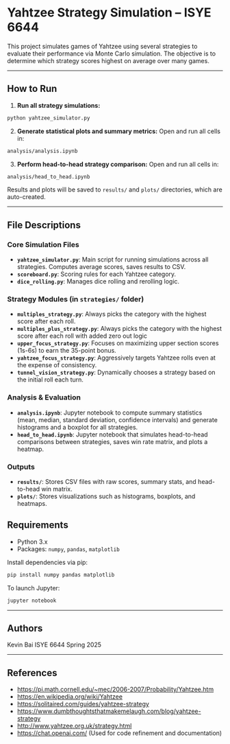 # Yahtzee Strategy Simulation – ISYE 6644

This project simulates games of Yahtzee using several strategies to evaluate their performance via Monte Carlo simulation. The objective is to determine which strategy scores highest on average over many games.

---

## How to Run

1. **Run all strategy simulations:**
```bash
python yahtzee_simulator.py
```

2. **Generate statistical plots and summary metrics:** Open and run all cells in:
```bash
analysis/analysis.ipynb
```

3. **Perform head-to-head strategy comparison:** Open and run all cells in: 
```bash
analysis/head_to_head.ipynb
```

Results and plots will be saved to `results/` and `plots/` directories, which are auto-created.

---

## File Descriptions

### Core Simulation Files
- **`yahtzee_simulator.py`**: Main script for running simulations across all strategies. Computes average scores, saves results to CSV.
- **`scoreboard.py`**: Scoring rules for each Yahtzee category.
- **`dice_rolling.py`**: Manages dice rolling and rerolling logic.

### Strategy Modules (in `strategies/` folder)
- **`multiples_strategy.py`**: Always picks the category with the highest score after each roll.
- **`multiples_plus_strategy.py`**: Always picks the category with the highest score after each roll with added zero out logic
- **`upper_focus_strategy.py`**: Focuses on maximizing upper section scores (1s-6s) to earn the 35-point bonus.
- **`yahtzee_focus_strategy.py`**: Aggressively targets Yahtzee rolls even at the expense of consistency.
- **`tunnel_vision_strategy.py`**: Dynamically chooses a strategy based on the initial roll each turn.

### Analysis & Evaluation
- **`analysis.ipynb`**: Jupyter notebook to compute summary statistics (mean, median, standard deviation, confidence intervals) and generate histograms and a boxplot for all strategies.
- **`head_to_head.ipynb`**: Jupyter notebook that simulates head-to-head comparisons between strategies, saves win rate matrix, and plots a heatmap.

### Outputs
- **`results/`**: Stores CSV files with raw scores, summary stats, and head-to-head win matrix.
- **`plots/`**: Stores visualizations such as histograms, boxplots, and heatmaps.


## Requirements
- Python 3.x
- Packages: `numpy`, `pandas`, `matplotlib`

Install dependencies via pip:
```bash
pip install numpy pandas matplotlib
```
To launch Jupyter: 
```bash
jupyter notebook
```
---

## Authors
Kevin Bai 
ISYE 6644
Spring 2025

---

## References
- https://pi.math.cornell.edu/~mec/2006-2007/Probability/Yahtzee.htm
- https://en.wikipedia.org/wiki/Yahtzee
- https://solitaired.com/guides/yahtzee-strategy
- https://www.dumbthoughtsthatmakemelaugh.com/blog/yahtzee-strategy
- http://www.yahtzee.org.uk/strategy.html
- https://chat.openai.com/ (Used for code refinement and documentation)

